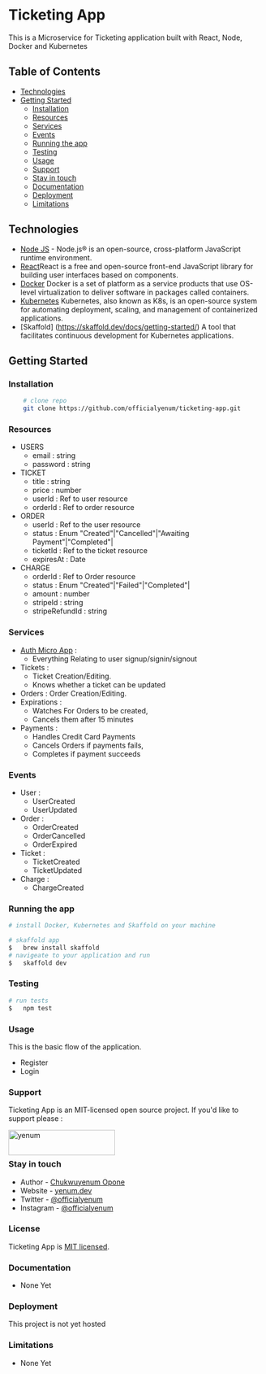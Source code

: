 # Ticketing App

This is a Microservice for Ticketing application built with React, Node, Docker and Kubernetes

## Table of Contents

-   [Technologies](#technologies)
-   [Getting Started](#getting-started)
    -   [Installation](#installation)
    -   [Resources](#resources)
    -   [Services](#services)
    -   [Events](#events)
    -   [Running the app](#running-the-app)
    -   [Testing](#testing)
    -   [Usage](#usage)
    -   [Support](#support)
    -   [Stay in touch](#stay-in-touch)
    -   [Documentation](#documentation)
    -   [Deployment](#deployment)
    -   [Limitations](#limitations)

## Technologies
-   [Node JS](https://nodejs.org/) - Node.js® is an open-source, cross-platform JavaScript runtime environment.
-   [React](https://react.dev)React is a free and open-source front-end JavaScript library for building user interfaces based on components.
-   [Docker](https://docker.com) Docker is a set of platform as a service products that use OS-level virtualization to deliver software in packages called containers.
-   [Kubernetes](https://kubernetes.io/) Kubernetes, also known as K8s, is an open-source system for automating deployment, scaling, and management of containerized applications.
-   [Skaffold] (https://skaffold.dev/docs/getting-started/) A tool that facilitates continuous development for Kubernetes applications.

## Getting Started

### Installation
```bash
    # clone repo
    git clone https://github.com/officialyenum/ticketing-app.git

```

### Resources
- USERS
    - email : string
    - password : string
- TICKET
    - title : string
    - price : number
    - userId : Ref to user resource
    - orderId : Ref to order resource
- ORDER
    - userId : Ref to the user resource
    - status :  Enum "Created"|"Cancelled"|"Awaiting Payment"|"Completed"|
    - ticketId : Ref to the ticket resource
    - expiresAt : Date
- CHARGE
    - orderId : Ref to Order resource
    - status : Enum "Created"|"Failed"|"Completed"|
    - amount : number
    - stripeId : string
    - stripeRefundId : string

### Services
- [Auth Micro App](https://github.com/officialyenum/ticketing-app/tree/main/auth#readme) : 
    -   Everything Relating to user signup/signin/signout
- Tickets : 
    -   Ticket Creation/Editing. 
    -   Knows whether a ticket can  be updated
- Orders : Order Creation/Editing.
- Expirations : 
    -   Watches For Orders to be created, 
    -   Cancels them after 15 minutes
- Payments : 
    -   Handles Credit Card Payments
    -   Cancels Orders if payments fails, 
    -   Completes if payment succeeds


### Events

- User :
  - UserCreated
  - UserUpdated
- Order :
  - OrderCreated
  - OrderCancelled
  - OrderExpired
- Ticket :
  - TicketCreated
  - TicketUpdated
- Charge :
  - ChargeCreated


### Running the app

```bash
# install Docker, Kubernetes and Skaffold on your machine

# skaffold app
$   brew install skaffold
# navigeate to your application and run 
$   skaffold dev 

```

### Testing

```bash
# run tests
$   npm test


```

### Usage

This is the basic flow of the application.
-   Register
-   Login

### Support

Ticketing App is an MIT-licensed open source project. If you'd like to support please : <p><a href="https://www.buymeacoffee.com/yenum"> <img align="left" src="https://cdn.buymeacoffee.com/buttons/v2/default-yellow.png" height="50" width="210" alt="yenum" /></a></p>
<br>
<br>

### Stay in touch

- Author - [Chukwuyenum Opone](https://github.com/officialyenum)
- Website - [yenum.dev](https://yenum.dev/)
- Twitter - [@officialyenum](https://twitter.com/officialyenum)
- Instagram - [@officialyenum](https://www.instagram.com/officialyenum/?hl=en)


### License

Ticketing App is [MIT licensed](https://github.com/officialyenum/ticketing-app/blob/main/LICENSE).


### Documentation
-   None Yet

### Deployment

This project is not yet hosted


### Limitations
-   None Yet

